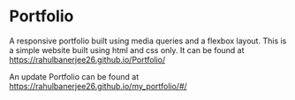 # Portfolio

A responsive portfolio built using media queries and a flexbox layout.
This is a simple website built using html and css only. 
It can be found at https://rahulbanerjee26.github.io/Portfolio/

An update Portfolio can be found at https://rahulbanerjee26.github.io/my_portfolio/#/

